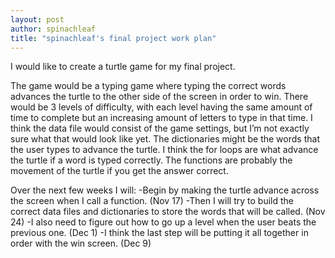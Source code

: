 ```yaml
---
layout: post
author: spinachleaf
title: "spinachleaf's final project work plan"
---
```


I would like to create a turtle game for my final project.

The game would be a typing game where typing the correct words advances the turtle to the other side of the screen in order to win.
There would be 3 levels of difficulty, with each level having the same amount of time to complete but an increasing amount of letters to type in that time.
I think the data file would consist of the game settings, but I’m not exactly sure what that would look like yet.
The dictionaries might be the words that the user types to advance the turtle. I think the for loops are what advance the turtle if a word is typed correctly.
The functions are probably the movement of the turtle if you get the answer correct.

Over the next few weeks I will:
-Begin by making the turtle advance across the screen when I call a function. (Nov 17)
-Then I will try to build the correct data files and dictionaries to store the words that will be called. (Nov 24)
-I also need to figure out how to go up a level when the user beats the previous one. (Dec 1)
-I think the last step will be putting it all together in order with the win screen. (Dec 9)
